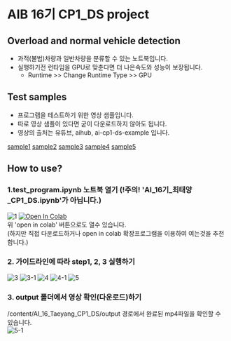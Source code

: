 # AIB 16기 CP1_DS project
## Overload and normal vehicle detection

* 과적(불법)차량과 일반차량을 분류할 수 있는 노트북입니다.
* 실행하기전 런타임을 GPU로 맞춘다면 더 나은속도와 성능이 보장됩니다. 
  * Runtime >> Change Runtime Type >> GPU
  
## Test samples
* 프로그램을 테스트하기 위한 영상 샘플입니다.
* 따로 영상 샘플이 있다면 굳이 다운로드하지 않아도 됩니다.
* 영상의 출처는 유튜브, aihub, ai-cp1-ds-example 입니다.

[sample1](https://drive.google.com/uc?id=1K174W9KgFdsXWn8j8AwWdTPVafPaZt2L)
[sample2](https://drive.google.com/uc?id=1b4VyfLs_aeCXZKLyafmg2bCkmsoguVV-)
[sample3](https://drive.google.com/uc?id=10__wSSqVi5UsvwOwhYQkMk5jkLaLSMgC)
[sample4](https://drive.google.com/uc?id=1194j5LEut8Jm1gI3XMkzXU0qQgFHwEum)
[sample5](https://drive.google.com/uc?id=1iLkq57r1RB5HENnVthbCZ2iR0hazzeGZ)

## How to use?

### 1.test_program.ipynb 노트북 열기 (!주의! 'AI_16기_최태양_CP1_DS.ipynb'가 아닙니다.)
![1](https://user-images.githubusercontent.com/89699036/224487234-eca35e8f-9111-4954-a7d4-e9c4ad42064f.png)
<a href="https://colab.research.google.com/drive/1ReqmBn_5RspTQKHHVP1pPI_NJ6SdnlYG?usp=sharing" target="_parent"><img src="https://colab.research.google.com/assets/colab-badge.svg" alt="Open In Colab"/></a> <br>
위 'open in colab' 버튼으로도 열수 있습니다. <br> (하지만 직접 다운로드하거나 open in colab 확장프로그램을 이용하여 여는것을 추천합니다.)

### 2. 가이드라인에 따라 step1, 2, 3 실행하기
![3](https://user-images.githubusercontent.com/89699036/224487527-4b9cb1c8-8928-4021-9269-f78608395703.png)
![3-1](https://user-images.githubusercontent.com/89699036/224487561-db1571ce-584e-45f6-8b64-a11deabc2112.png)
![4](https://user-images.githubusercontent.com/89699036/224487566-33f80817-0241-419f-a127-809378cb8cfb.png)
![4-1](https://user-images.githubusercontent.com/89699036/224487572-9891c68a-ef18-41d7-8bf9-3b73cd6c07be.png)
![5](https://user-images.githubusercontent.com/89699036/224487583-e71d26e3-c3c5-47ed-991d-e016b5bd838a.png)

### 3. output 폴더에서 영상 확인(다운로드)하기
/content/AI_16_Taeyang_CP1_DS/output 경로에서 완료된 mp4파일을 확인할 수 있습니다. <br>
![5-1](https://user-images.githubusercontent.com/89699036/224487588-4b739dcf-bed1-4b4a-b27b-1717d52eb8a0.png)

